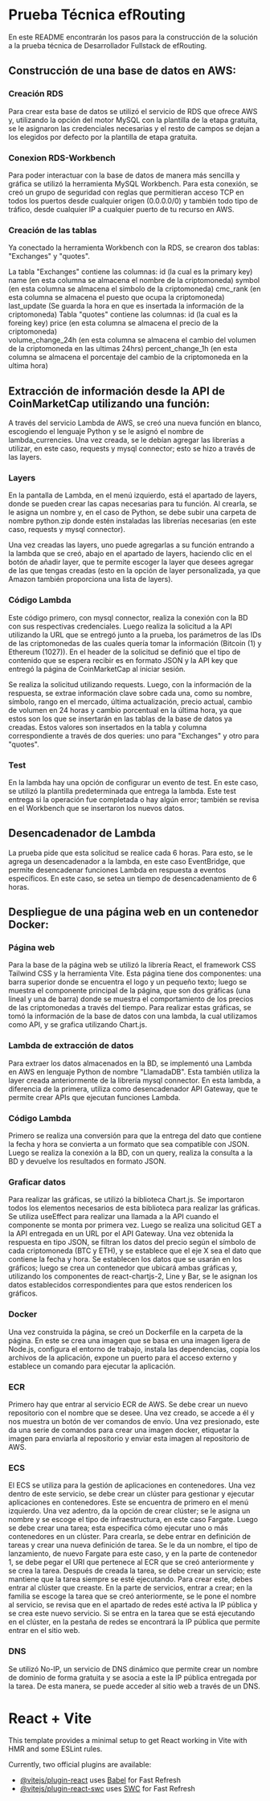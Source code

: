 # Prueba Técnica efRouting
En este README encontrarán los pasos para la construcción de la solución a la prueba técnica de Desarrollador Fullstack de efRouting.
## Construcción de una base de datos en AWS:
### Creación RDS
Para crear esta base de datos se utilizó el servicio de RDS que ofrece AWS y, utilizando la opción del motor MySQL con la plantilla de la etapa gratuita, se le asignaron las credenciales necesarias y el resto de campos se dejan a los elegidos por defecto por la plantilla de etapa gratuita.
### Conexion RDS-Workbench
Para poder interactuar con la base de datos de manera más sencilla y gráfica se utilizó la herramienta MySQL Workbench. Para esta conexión, se creó un grupo de seguridad con reglas que permitieran acceso TCP en todos los puertos desde cualquier origen (0.0.0.0/0) y también todo tipo de tráfico, desde cualquier IP a cualquier puerto de tu recurso en AWS.
### Creación de las tablas 
Ya conectado la herramienta Workbench con la RDS, se crearon dos tablas: "Exchanges" y "quotes".

La tabla "Exchanges" contiene las columnas:
 id (la cual es la primary key)
 name (en esta columna se almacena el nombre de la criptomoneda)
 symbol (en esta columna se almacena el simbolo de la criptomoneda)
 cmc_rank (en esta columna se almacena el puesto que ocupa la criptomoneda)
 last_update (Se guarda la hora en que es insertada la información de la criptomoneda)
Tabla "quotes" contiene las columnas:
 id (la cual es la foreing key) 
 price (en esta columna se almacena el precio de la criptomoneda)  
 volume_change_24h (en esta columna se almacena el cambio del volumen de la criptomoneda en las ultimas 24hrs) 
 percent_change_1h (en esta columna se almacena el porcentaje del cambio de la criptomoneda en la ultima hora) 

## Extracción de información desde la API de CoinMarketCap utilizando una función: 
A través del servicio Lambda de AWS, se creó una nueva función en blanco, escogiendo el lenguaje Python y se le asignó el nombre de lambda_currencies. Una vez creada, se le debían agregar las librerías a utilizar, en este caso, requests y mysql connector; esto se hizo a través de las layers.
### Layers
En la pantalla de Lambda, en el menú izquierdo, está el apartado de layers, donde se pueden crear las capas necesarias para tu función. Al crearla, se le asigna un nombre y, en el caso de Python, se debe subir una carpeta de nombre python.zip donde estén instaladas las librerías necesarias (en este caso, requests y mysql connector).

Una vez creadas las layers, uno puede agregarlas a su función entrando a la lambda que se creó, abajo en el apartado de layers, haciendo clic en el botón de añadir layer, que te permite escoger la layer que desees agregar de las que tengas creadas (esto en la opción de layer personalizada, ya que Amazon también proporciona una lista de layers).
### Código Lambda
Este código primero, con mysql connector, realiza la conexión con la BD con sus respectivas credenciales. Luego realiza la solicitud a la API utilizando la URL que se entregó junto a la prueba, los parámetros de las IDs de las criptomonedas de las cuales quería tomar la información (Bitcoin (1) y Ethereum (1027)). En el header de la solicitud se definió que el tipo de contenido que se espera recibir es en formato JSON y la API key que entregó la página de CoinMarketCap al iniciar sesión.

Se realiza la solicitud utilizando requests. Luego, con la información de la respuesta, se extrae información clave sobre cada una, como su nombre, símbolo, rango en el mercado, última actualización, precio actual, cambio de volumen en 24 horas y cambio porcentual en la última hora, ya que estos son los que se insertarán en las tablas de la base de datos ya creadas. Estos valores son insertados en la tabla y columna correspondiente a través de dos queries: uno para "Exchanges" y otro para "quotes".
### Test 
En la lambda hay una opción de configurar un evento de test. En este caso, se utilizó la plantilla predeterminada que entrega la lambda. Este test entrega si la operación fue completada o hay algún error; también se revisa en el Workbench que se insertaron los nuevos datos.
## Desencadenador de Lambda 
La prueba pide que esta solicitud se realice cada 6 horas. Para esto, se le agrega un desencadenador a la lambda, en este caso EventBridge, que permite desencadenar funciones Lambda en respuesta a eventos específicos. En este caso, se setea un tiempo de desencadenamiento de 6 horas.
## Despliegue de una página web en un contenedor Docker:
### Página web
Para la base de la página web se utilizó la librería React, el framework CSS Tailwind CSS y la herramienta Vite. Esta página tiene dos componentes: una barra superior donde se encuentra el logo y un pequeño texto; luego se muestra el componente principal de la página, que son dos gráficas (una lineal y una de barra) donde se muestra el comportamiento de los precios de las criptomonedas a través del tiempo. Para realizar estas gráficas, se tomó la información de la base de datos con una lambda, la cual utilizamos como API, y se grafica utilizando Chart.js.
### Lambda de extracción de datos
Para extraer los datos almacenados en la BD, se implementó una Lambda en AWS en lenguaje Python de nombre "LlamadaDB". Esta también utiliza la layer creada anteriormente de la librería mysql connector. En esta lambda, a diferencia de la primera, utiliza como desencadenador API Gateway, que te permite crear APIs que ejecutan funciones Lambda.
### Código Lambda
Primero se realiza una conversión para que la entrega del dato que contiene la fecha y hora se convierta a un formato que sea compatible con JSON. Luego se realiza la conexión a la BD, con un query, realiza la consulta a la BD y devuelve los resultados en formato JSON.
### Graficar datos
Para realizar las gráficas, se utilizó la biblioteca Chart.js. Se importaron todos los elementos necesarios de esta biblioteca para realizar las gráficas. Se utiliza useEffect para realizar una llamada a la API cuando el componente se monta por primera vez. Luego se realiza una solicitud GET a la API entregada en un URL por el API Gateway. Una vez obtenida la respuesta en tipo JSON, se filtran los datos del precio según el símbolo de cada criptomoneda (BTC y ETH), y se establece que el eje X sea el dato que contiene la fecha y hora. Se establecen los datos que se usarán en los gráficos; luego se crea un contenedor que ubicará ambas gráficas y, utilizando los componentes de react-chartjs-2, Line y Bar, se le asignan los datos establecidos correspondientes para que estos rendericen los gráficos.
### Docker
Una vez construida la página, se creó un Dockerfile en la carpeta de la página. En este se crea una imagen que se basa en una imagen ligera de Node.js, configura el entorno de trabajo, instala las dependencias, copia los archivos de la aplicación, expone un puerto para el acceso externo y establece un comando para ejecutar la aplicación.
### ECR
Primero hay que entrar al servicio ECR de AWS. Se debe crear un nuevo repositorio con el nombre que se desee. Una vez creado, se accede a él y nos muestra un botón de ver comandos de envío. Una vez presionado, este da una serie de comandos para crear una imagen docker, etiquetar la imagen para enviarla al repositorio y enviar esta imagen al repositorio de AWS.
### ECS
El ECS se utiliza para la gestión de aplicaciones en contenedores. Una vez dentro de este servicio, se debe crear un clúster para gestionar y ejecutar aplicaciones en contenedores. Este se encuentra de primero en el menú izquierdo. Una vez adentro, da la opción de crear clúster; se le asigna un nombre y se escoge el tipo de infraestructura, en este caso Fargate. Luego se debe crear una tarea; esta especifica cómo ejecutar uno o más contenedores en un clúster. Para crearla, se debe entrar en definición de tareas y crear una nueva definición de tarea. Se le da un nombre, el tipo de lanzamiento, de nuevo Fargate para este caso, y en la parte de contenedor 1, se debe pegar el URI que pertenece al ECR que se creó anteriormente y se crea la tarea. Después de creada la tarea, se debe crear un servicio; este mantiene que la tarea siempre se esté ejecutando. Para crear este, debes entrar al clúster que creaste. En la parte de servicios, entrar a crear; en la familia se escoge la tarea que se creó anteriormente, se le pone el nombre al servicio, se revisa que en el apartado de redes esté activa la IP pública y se crea este nuevo servicio. Si se entra en la tarea que se está ejecutando en el clúster, en la pestaña de redes se encontrará la IP pública que permite entrar en el sitio web.
### DNS
Se utilizó No-IP, un servicio de DNS dinámico que permite crear un nombre de dominio de forma gratuita y se asocia a este la IP pública entregada por la tarea. De esta manera, se puede acceder al sitio web a través de un DNS.




   























# React + Vite

This template provides a minimal setup to get React working in Vite with HMR and some ESLint rules.

Currently, two official plugins are available:

- [@vitejs/plugin-react](https://github.com/vitejs/vite-plugin-react/blob/main/packages/plugin-react/README.md) uses [Babel](https://babeljs.io/) for Fast Refresh
- [@vitejs/plugin-react-swc](https://github.com/vitejs/vite-plugin-react-swc) uses [SWC](https://swc.rs/) for Fast Refresh
